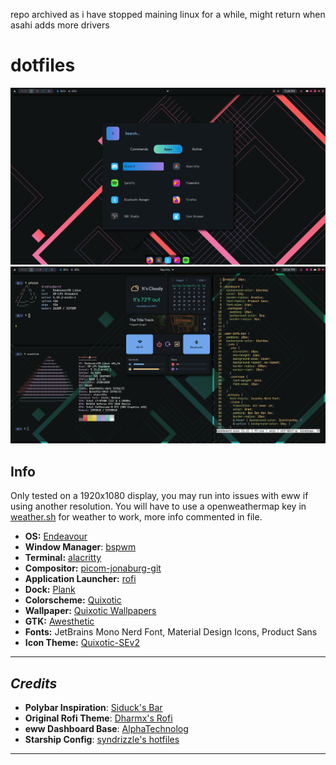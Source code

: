 repo archived as i have stopped maining linux for a while, might return when asahi adds more drivers

# dotfiles
![Screenshot](unknown1.png)
![Screenshot](unknown.png)
## Info
Only tested on a 1920x1080 display, you may run into issues with eww if using another resolution. You will have to use a openweathermap key in [weather.sh](https://github.com/skearya/dots/blob/v2/.config/eww/scripts/weather.sh ) for weather to work, more info commented in file.

- **OS:** [Endeavour](https://endeavouros.com/)
- **Window Manager**: [bspwm](https://github.com/baskerville/bspwm)
- **Terminal:** [alacritty](https://github.com/alacritty/alacritty)
- **Compositor:** [picom-jonaburg-git](https://github.com/jonaburg/picom)
- **Application Launcher:** [rofi](https://github.com/davatorium/rofi)
- **Dock:** [Plank](https://launchpad.net/plank)
- **Colorscheme:** [Quixotic](https://github.com/QuixoticCS/)
- **Wallpaper:** [Quixotic Wallpapers](https://github.com/QuixoticCS/quixotic-wallpaper)
- **GTK:** [Awesthetic](https://github.com/saimoomedits/dotfiles/blob/main/extras/themes)
- **Fonts:** JetBrains Mono Nerd Font, Material Design Icons, Product Sans
- **Icon Theme:** [Quixotic-SEv2](https://github.com/QuixoticCS/quixotic-icons)
***
*Credits*
---
- **Polybar Inspiration**: [Siduck's Bar](https://github.com/siduck/dotfiles)
- **Original Rofi Theme**: [Dharmx's Rofi](https://github.com/dharmx/dots.sh/tree/main/config/_ui/rofi)
- **eww Dashboard Base**: [AlphaTechnolog](https://github.com/AlphaTechnolog/)
- **Starship Config**: [syndrizzle's hotfiles](https://github.com/syndrizzle/hotfiles/tree/fvwm)
***

